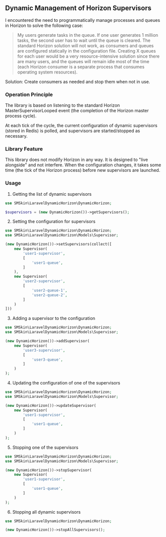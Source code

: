 ## Dynamic Management of Horizon Supervisors
I encountered the need to programmatically manage processes and queues in Horizon to solve the following case:

> My users generate tasks in the queue. If one user generates 1 million tasks, the second user has to wait until the queue is cleared. The standard Horizon solution will not work, as consumers and queues are configured statically in the configuration file. Creating X queues for each user would be a very resource-intensive solution since there are many users, and the queues will remain idle most of the time (each Horizon consumer is a separate process that consumes operating system resources).

Solution: Create consumers as needed and stop them when not in use.

### Operation Principle
The library is based on listening to the standard Horizon MasterSupervisorLooped event (the completion of the Horizon master process cycle).

At each tick of the cycle, the current configuration of dynamic supervisors (stored in Redis) is polled, and supervisors are started/stopped as necessary.

### Library Feature
This library does not modify Horizon in any way. It is designed to "live alongside" and not interfere. When the configuration changes, it takes some time (the tick of the Horizon process) before new supervisors are launched.

### Usage
1. Getting the list of dynamic supervisors
```php
use SMSkin\LaravelDynamicHorizon\DynamicHorizon;

$supervisors = (new DynamicHorizon())->getSupervisors();
```

2. Setting the configuration for supervisors
```php
use SMSkin\LaravelDynamicHorizon\DynamicHorizon;  
use SMSkin\LaravelDynamicHorizon\Models\Supervisor;

(new DynamicHorizon())->setSupervisors(collect([
    new Supervisor(
        'user1-supervisor',
        [
            'user1-queue',
        ]
    ),
    new Supervisor(
        'user2-supervisor',
        [
            'user2-queue-1',
            'user2-queue-2',
        ]
    )
]))
```

3. Adding a supervisor to the configuration
```php
use SMSkin\LaravelDynamicHorizon\DynamicHorizon;  
use SMSkin\LaravelDynamicHorizon\Models\Supervisor;

(new DynamicHorizon())->addSupervisor(
    new Supervisor(
        'user3-supervisor',
        [
            'user3-queue',
        ]
    )
);
```

4. Updating the configuration of one of the supervisors
```php
use SMSkin\LaravelDynamicHorizon\DynamicHorizon;  
use SMSkin\LaravelDynamicHorizon\Models\Supervisor;

(new DynamicHorizon())->updateSupervisor(
    new Supervisor(
        'user1-supervisor',
        [
            'user1-queue',
        ]
    )
);
```

5. Stopping one of the supervisors
```php
use SMSkin\LaravelDynamicHorizon\DynamicHorizon;  
use SMSkin\LaravelDynamicHorizon\Models\Supervisor;

(new DynamicHorizon())->stopSupervisor(
    new Supervisor(
        'user1-supervisor',
        [
            'user1-queue',
        ]
    )
);
```

6. Stopping all dynamic supervisors
```php
use SMSkin\LaravelDynamicHorizon\DynamicHorizon;  

(new DynamicHorizon())->stopAllSupervisors();
```
